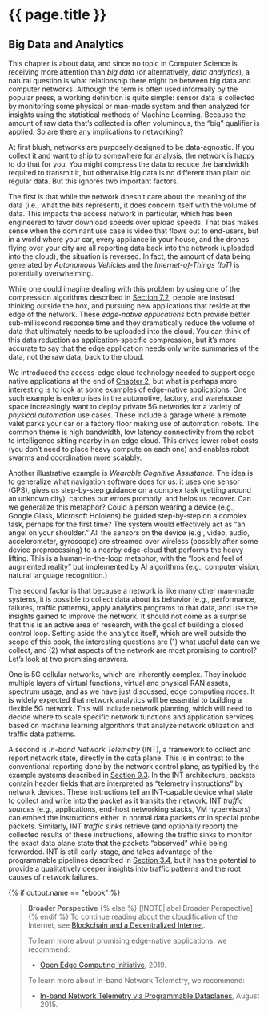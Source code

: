 # {{ page.title }}

## Big Data and Analytics

This chapter is about data, and since no topic in Computer Science is
receiving more attention than *big data* (or alternatively, *data
analytics*), a natural question is what relationship there might be
between big data and computer networks. Although the term is often
used informally by the popular press, a working definition is quite
simple: sensor data is collected by monitoring some physical or
man-made system and then analyzed for insights using the statistical
methods of Machine Learning. Because the amount of raw data that’s
collected is often voluminous, the “big” qualifier is applied. So are
there any implications to networking?

At first blush, networks are purposely designed to be data-agnostic.
If you collect it and want to ship to somewhere for analysis, the
network is happy to do that for you. You might compress the data to
reduce the bandwidth required to transmit it, but otherwise big data
is no different than plain old regular data. But this ignores two
important factors.

The first is that while the network doesn’t care about the meaning of
the data (i.e., what the bits represent), it does concern itself with
the volume of data. This impacts the access network in particular,
which has been engineered to favor download speeds over upload
speeds. That bias makes sense when the dominant use case is video that
flows out to end-users, but in a world where your car, every appliance
in your house, and the drones flying over your city are all reporting
data back into the network (uploaded into the cloud), the situation is
reversed. In fact, the amount of data being generated by *Autonomous
Vehicles* and the *Internet-of-Things (IoT)* is potentially
overwhelming.

While one could imagine dealing with this problem by using one of the
compression algorithms described in [Section 7.2](multimedia.md),
people are instead thinking outside the box, and pursuing new
applications that reside at the edge of the network. These
*edge-native applications* both provide better sub-millisecond
response time and they dramatically reduce the volume of data that
ultimately needs to be uploaded into the cloud. You can think of this
data reduction as application-specific compression, but it’s more
accurate to say that the edge application needs only write summaries
of the data, not the raw data, back to the cloud.

We introduced the access-edge cloud technology needed to support
edge-native applications at the end of [Chapter 2](../direct/trend.md),
but what is perhaps more interesting is to look at some examples of
edge-native applications. One such example is enterprises in the
automotive, factory, and warehouse space increasingly want to deploy
private 5G networks for a variety of *physical automation* use cases.
These include a garage where a remote valet parks your car or a factory
floor making use of automation robots. The common theme is high
bandwidth, low latency connectivity from the robot to intelligence
sitting nearby in an edge cloud. This drives lower robot costs (you
don’t need to place heavy compute on each one) and enables robot
swarms and coordination more scalably.

Another illustrative example is *Wearable Cognitive Assistance*. The
idea is to generalize what navigation software does for us: it uses
one sensor (GPS), gives us step-by-step guidance on a complex task
(getting around an unknown city), catches our errors promptly, and
helps us recover. Can we generalize this metaphor? Could a person
wearing a device (e.g., Google Glass, Microsoft Hololens) be guided
step-by-step on a complex task, perhaps for the first time?  The
system would effectively act as “an angel on your shoulder.” All the
sensors on the device (e.g., video, audio, accelerometer,  gyroscope)
are streamed over wireless (possibly after some device preprocessing)
to a nearby edge-cloud that performs the heavy lifting.  This is a
human-in-the-loop metaphor, with the “look and feel of augmented
reality” but implemented by AI algorithms (e.g., computer vision,
natural language recognition.)

The second factor is that because a network is like many other
man-made systems, it is possible to collect data about its behavior
(e.g., performance, failures, traffic patterns), apply analytics
programs to that data, and use the insights gained to improve the
network. It should not come as a surprise that this is an active area
of research, with the goal of building a closed control loop. Setting
aside the analytics itself, which are well outside the scope of this
book, the interesting questions are (1) what useful data can we
collect, and (2) what aspects of the network are most promising to
control? Let’s look at two promising answers.

One is 5G cellular networks, which are inherently complex. They
include multiple layers of virtual functions, virtual and physical RAN
assets, spectrum usage, and as we have just discussed, edge computing
nodes. It is widely expected that network analytics will be essential
to building a flexible 5G network. This will include network planning,
which will need to  decide where to scale specific network functions
and application services based on machine learning algorithms that
analyze network utilization and traffic data patterns.

A second is *In-band Network Telemetry* (INT), a framework to collect
and report network state, directly in the data plane. This is in
contrast to the conventional reporting done by the network control
plane, as typified by the example systems described in
[Section 9.3](../applications/infrastructure.md). In the INT
architecture, packets contain header fields that are interpreted as
“telemetry instructions” by network devices. These instructions tell
an INT-capable device what state to collect and write into the packet
as it transits the network. INT *traffic sources* (e.g., applications,
end-host networking stacks, VM hypervisors) can embed the instructions
either in normal data packets or in special probe packets. Similarly,
INT *traffic sinks* retrieve (and optionally report) the collected
results of these instructions, allowing the traffic sinks to monitor
the exact data plane state that the packets “observed” while being
forwarded. INT is still early-stage, and takes advantage of the
programmable pipelines described in
[Section 3.4](../internetworking/impl.md), but it has the potential to
provide a qualitatively deeper insights into traffic patterns and the
root causes of network failures.

{% if output.name == "ebook" %}
> **Broader Perspective**
{% else %}
> [!NOTE|label:Broader Perspective]
{% endif %}
> To continue reading about the cloudification of the Internet, see
> [Blockchain and a Decentralized Internet](../security/trend.md).
>
> To learn more about promising edge-native applications, we 
> recommend:
> * [Open Edge Computing Initiative](http://openedgecomputing.org), 2019.
>
> To learn more about In-band Network Telemetry, we recommend:
> * [In-band Network Telemetry via Programmable Dataplanes](https://pdfs.semanticscholar.org/a3f1/9dc8520e2f42673be7cbd8d80cd96e3ec0c1.pdf), August 2015.
